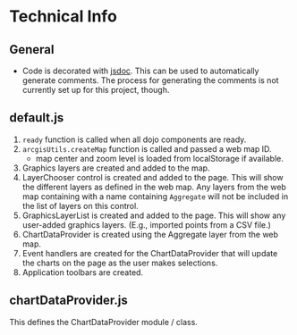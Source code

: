 ﻿Technical Info
==============

## General ##

* Code is decorated with [jsdoc]. This can be used to automatically generate comments. The process for generating the comments is not currently set up for this project, though.

## default.js ##

1. `ready` function is called when all dojo components are ready.
2. `arcgisUtils.createMap` function is called and passed a web map ID.
	* map center and zoom level is loaded from localStorage if available.
3. Graphics layers are created and added to the map.
4. LayerChooser control is created and added to the page. This will show the different layers as defined in the web map. Any layers from the web map containing with a name containing `Aggregate` will not be included in the list of layers on this control.
5. GraphicsLayerList is created and added to the page. This will show any user-added graphics layers. (E.g., imported points from a CSV file.)
6. ChartDataProvider is created using the Aggregate layer from the web map.
7. Event handlers are created for the ChartDataProvider that will update the charts on the page as the user makes selections.
8. Application toolbars are created.

## chartDataProvider.js ##

This defines the ChartDataProvider module / class.

[jsdoc]:http://usejsdoc.org/